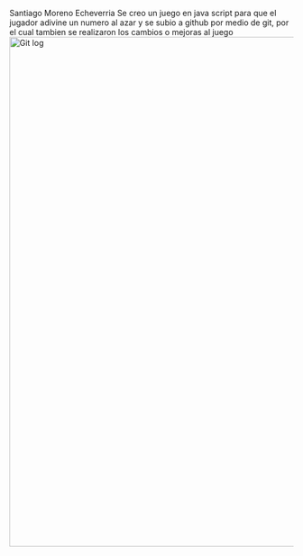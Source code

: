 Santiago Moreno Echeverria
Se creo un juego en java script para que el jugador adivine un numero al azar y se subio a github por medio de git, por el cual tambien se realizaron los cambios o mejoras al juego
<img width="817" height="905" alt="Git log" src="https://github.com/user-attachments/assets/d0f3a7d2-11f1-44ed-a5b9-3c91251c448f" />
